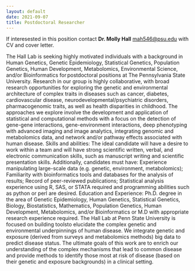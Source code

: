 ```yaml
---
layout: default
date: 2021-09-07
title: Postdoctoral Researcher
---
```


If interesested in this position contact **Dr. Molly Hall** mah546@psu.edu with CV and cover letter.

The Hall Lab is seeking highly motivated individuals with a background in Human Genetics, Genetic Epidemiology, Statistical Genetics, Population Genetics, 
Human Development, Metabolomics, Environmental Science, and/or Bioinformatics for postdoctoral positions at The Pennsylvania State University. Research in 
our group is highly collaborative, with broad research opportunities for exploring the genetic and environmental architecture of complex traits in diseases 
such as cancer, diabetes, cardiovascular disease, neurodevelopmental/psychiatric disorders, pharmacogenomic traits, as well as health disparities in childhood. 
The approaches we explore involve the development and application of statistical and computational methods with a focus on the detection of gene-gene interactions, 
gene-environment interactions, deep phenotyping with advanced imaging and image analytics, integrating genomic and metabolomics data, and network and/or pathway
effects associated with human disease. Skills and abilities: The ideal candidate will have a desire to work within a team and will have strong scientific written,
verbal, and electronic communication skills, such as manuscript writing and scientific presentation skills. Additionally, candidates must have: Experience 
manipulating large-scale data (e.g. genetic, environment, metabolomics); Familiarity with bioinformatics tools and databases for the analysis of results; 
Record of peer-reviewed publications; Statistical analysis experience using R, SAS, or STATA required and programming abilities such as python or perl are desired. 
Education and Experience: Ph.D. degree in the area of Genetic Epidemiology, Human Genetics, Statistical Genetics, Biology, Biostatistics, Mathematics, 
Population Genetics, Human Development, Metabolomics, and/or Bioinformatics or M.D with appropriate research experience required. The Hall Lab at 
Penn State University is focused on building toolsto elucidate the complex genetic and environmental underpinnings of human disease. We integrate genetic and 
exposure (derived from surveys and metabolomics methods) big data to predict disease status. The ultimate goals of this work are to enrich our understanding of 
the complex mechanisms that lead to common disease and provide methods to identify those most at risk of disease (based on their genetic and exposure backgrounds)
in a clinical setting.
